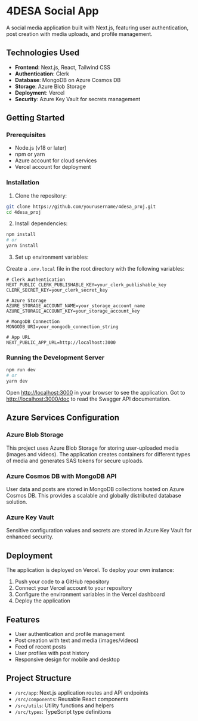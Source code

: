 # 4DESA Social App

A social media application built with Next.js, featuring user authentication, post creation with media uploads, and profile management.

## Technologies Used

-   **Frontend**: Next.js, React, Tailwind CSS
-   **Authentication**: Clerk
-   **Database**: MongoDB on Azure Cosmos DB
-   **Storage**: Azure Blob Storage
-   **Deployment**: Vercel
-   **Security**: Azure Key Vault for secrets management

## Getting Started

### Prerequisites

-   Node.js (v18 or later)
-   npm or yarn
-   Azure account for cloud services
-   Vercel account for deployment

### Installation

1. Clone the repository:

```bash
git clone https://github.com/yourusername/4desa_proj.git
cd 4desa_proj
```

2. Install dependencies:

```bash
npm install
# or
yarn install
```

3. Set up environment variables:

Create a `.env.local` file in the root directory with the following variables:

```
# Clerk Authentication
NEXT_PUBLIC_CLERK_PUBLISHABLE_KEY=your_clerk_publishable_key
CLERK_SECRET_KEY=your_clerk_secret_key

# Azure Storage
AZURE_STORAGE_ACCOUNT_NAME=your_storage_account_name
AZURE_STORAGE_ACCOUNT_KEY=your_storage_account_key

# MongoDB Connection
MONGODB_URI=your_mongodb_connection_string

# App URL
NEXT_PUBLIC_APP_URL=http://localhost:3000
```

### Running the Development Server

```bash
npm run dev
# or
yarn dev
```

Open [http://localhost:3000](http://localhost:3000) in your browser to see the application.
Got to [http://localhost:3000/doc](http://localhost:3000/doc) to read the Swagger API documentation.

## Azure Services Configuration

### Azure Blob Storage

This project uses Azure Blob Storage for storing user-uploaded media (images and videos). The application creates containers for different types of media and generates SAS tokens for secure uploads.

### Azure Cosmos DB with MongoDB API

User data and posts are stored in MongoDB collections hosted on Azure Cosmos DB. This provides a scalable and globally distributed database solution.

### Azure Key Vault

Sensitive configuration values and secrets are stored in Azure Key Vault for enhanced security.

## Deployment

The application is deployed on Vercel. To deploy your own instance:

1. Push your code to a GitHub repository
2. Connect your Vercel account to your repository
3. Configure the environment variables in the Vercel dashboard
4. Deploy the application

## Features

-   User authentication and profile management
-   Post creation with text and media (images/videos)
-   Feed of recent posts
-   User profiles with post history
-   Responsive design for mobile and desktop

## Project Structure

-   `/src/app`: Next.js application routes and API endpoints
-   `/src/components`: Reusable React components
-   `/src/utils`: Utility functions and helpers
-   `/src/types`: TypeScript type definitions
